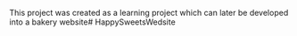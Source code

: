 This project was created as a learning project which can later be developed into a bakery website#   H a p p y S w e e t s W e d s i t e  
 